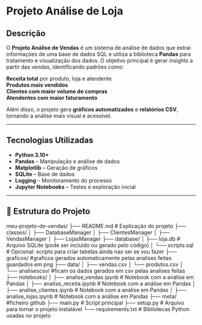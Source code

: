 # Projeto Análise de Loja

## Descrição

O **Projeto Análise de Vendas** é um sistema de análise de dados que extrai informações de uma base de dados SQL e utiliza a biblioteca **Pandas** para tratamento e visualização dos dados. O objetivo principal é gerar insights a partir das vendas, identificando padrões como:

**Receita total** por produto, loja e atendente  
**Produtos mais vendidos**  
**Clientes com maior volume de compras**  
**Atendentes com maior faturamento**  

Além disso, o projeto gera **gráficos automatizados** e **relatórios CSV**, tornando a análise mais visual e acessível.

---

## **Tecnologias Utilizadas**

- **Python 3.10+**  
- **Pandas** – Manipulação e análise de dados  
- **Matplotlib** – Geração de gráficos  
- **SQLite** – Base de dados  
- **Logging** – Monitoramento do processo  
- **Jupyter Notebooks** – Testes e exploração inicial  

---

## 📂 **Estrutura do Projeto**

meu-projeto-de-vendas/
├── README.md  # Explicação do projeto
├── classes/
│   ├── DatabaseManager
│   ├── ClientesManager
│   ├── VendasManager
│   ├── LojasManager
├── database/
│   ├── loja.db  # Arquivo SQLite (pode ser incluído ou gerado pelo código)
│   └── scripts.sql  # Opcional: scripts para criar tabelas ainda nao sei se vou fazer
├── graficos/ #graficos gerados automaticamente pelas analises feitas guardados em png
├── data/
│   ├── vendas.csv 
│   └── produtos.csv
│   └── analisescsv/ #ficam os dados gerados em csv pelas analises feitas
├── notebooks/
│   ├── analise_vendas.ipynb  # Notebook com a análise em Pandas
│   ├── analise_receita.ipynb  # Notebook com a análise em Pandas
│   ├── analise_clientes.ipynb  # Notebook com a análise em Pandas
│   ├── analise_lojas.ipynb  # Notebook com a análise em Pandas
├── meta/ #ficheiro github
├── main.py  # Script principal
├── setup.py  # Arquivo para tornar o projeto instalável
└── requirements.txt  # Bibliotecas Python usadas no projeto

